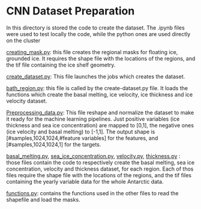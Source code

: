 # CNN Dataset Preparation

In this directory is stored the code to create the dataset. The .ipynb files were used to test locally the code, while the python ones are used directly on the cluster

[creating_mask.py](creating_masks.py): this file creates the regional masks for floating ice, grounded ice. It requires the shape file with the locations of the regions, and the tif file containing the ice shelf geometry.

[create_dataset.py](create_dataset.py): This file launches the jobs which creates the dataset.

[bath_region.py](bath_region.py): this file is called by the create-dataset.py file. It loads the functions which create the basal melting, ice velocity, ice thickness and ice velocity dataset.

[Preprocessing_data.py](Preprocessing_data.py): This file reshape and normalize the dataset to make it ready for the machine learning pipelines. Just positive variables (ice thickness and sea ice concentration) are mapped to [0,1], the negative ones (ice velocity and basal melting) to [-1,1]. The output shape is [#samples,1024,1024,#feature variables] for the features, and [#samples,1024,1024,1] for the targets.

[basal_melting.py](basal_melting.py), [sea_ice_concentration.py](sea_ice_concentration.py), [velocity.py](velocity.py), [thickness.py](thickness.py) : those files contain the code to respectively create the basal melting, sea ice concentration, velocity and thickness dataset, for each region. Each of thos files require the shape file with the locations of the regions, and the tif files containing the yearly variable data for the  whole Antarctic data.

[functions.py](functions.py): contains the functions used in the other files to read the shapefile and load the masks.
